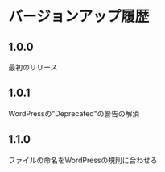 # バージョンアップ履歴
## 1.0.0
最初のリリース

## 1.0.1
WordPressの"Deprecated"の警告の解消

## 1.1.0
ファイルの命名をWordPressの規則に合わせる